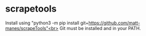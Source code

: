 # scrapetools
Install using "python3 -m pip install git+https://github.com/matt-manes/scrapeTools"<br>
Git must be installed and in your PATH.
